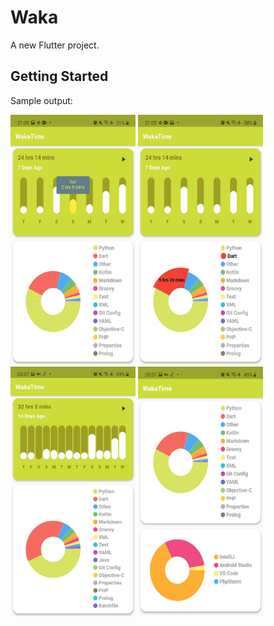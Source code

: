 # Waka

A new Flutter project.

## Getting Started

Sample output:

<img src="pic1.jpg" width="200" height="400"/>
<img src="pic2.jpg" width="200" height="400"/>
<img src="pic3.jpg" width="200" height="400"/>
<img src="pic4.jpg" width="200" height="400"/>
